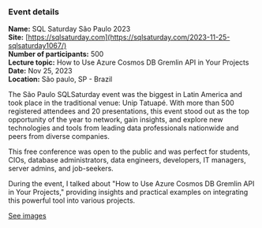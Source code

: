 ### Event details

**Name:** SQL Saturday São Paulo 2023   
**Site:** [https://sqlsaturday.com](https://sqlsaturday.com/2023-11-25-sqlsaturday1067/)  
**Number of participants:**  500  
**Lecture topic:** How to Use Azure Cosmos DB Gremlin API in Your Projects
**Date:**  Nov 25, 2023  
**Location:**  São paulo, SP - Brazil

The São Paulo SQLSaturday event was the biggest in Latin America and took place in the traditional venue: Unip Tatuapé. With more than 500 registered attendees and 20 presentations, this event stood out as the top opportunity of the year to network, gain insights, and explore new technologies and tools from leading data professionals nationwide and peers from diverse companies.

This free conference was open to the public and was perfect for students, CIOs, database administrators, data engineers, developers, IT managers, server admins, and job-seekers.

During the event, I talked about "How to Use Azure Cosmos DB Gremlin API in Your Projects," providing insights and practical examples on integrating this powerful tool into various projects.

[See images](https://github.com/TallesValiatti/Community-Contributions-2023-2024/tree/main/Events/SqlSaturdaySp/Images)